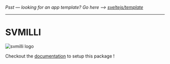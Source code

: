 *Psst — looking for an app template? Go here --> [sveltejs/template](https://github.com/sveltejs/template)*

---

# SVMILLI

![svmilli logo](https://benoitpingris.github.io/svmilli/static/logo.svg)


Checkout the [documentation](https://benoitpingris.github.io/svmilli/) to setup this package !
